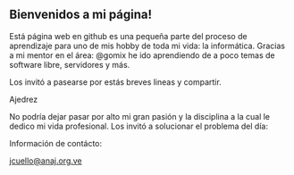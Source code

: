 ## Bienvenidos a mi página!

Está página web en github es una pequeña parte del proceso de aprendizaje para uno de mis hobby de toda mi vida: la informática. Gracias a mi mentor en el área: @gomix he ido aprendiendo de a poco temas de software libre, servidores y más.

Los invitó a pasearse por estás breves lineas y compartir.

Ajedrez

No podría dejar pasar por alto mi gran pasión y la disciplina a la cual le dedico mi vida profesional. Los invitó a solucionar el problema del día:

<script src="https://lichess.org/training/embed?theme=auto&bg=auto"></script>

Información de contácto:

jcuello@anaj.org.ve

